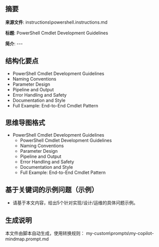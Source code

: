 ## 摘要

**来源文件**: instructions\powershell.instructions.md

**标题**: PowerShell Cmdlet Development Guidelines

**简介**: ---

## 结构化要点

- PowerShell Cmdlet Development Guidelines
- Naming Conventions
- Parameter Design
- Pipeline and Output
- Error Handling and Safety
- Documentation and Style
- Full Example: End-to-End Cmdlet Pattern

## 思维导图格式

- PowerShell Cmdlet Development Guidelines
  - PowerShell Cmdlet Development Guidelines
  - Naming Conventions
  - Parameter Design
  - Pipeline and Output
  - Error Handling and Safety
  - Documentation and Style
  - Full Example: End-to-End Cmdlet Pattern

## 基于关键词的示例问题（示例）

- 请基于本文内容，给出5个针对实现/设计/运维的具体问题示例。

## 生成说明

本文件由脚本自动生成，使用转换规则： my-custom\prompts\my-copilot-mindmap.prompt.md
